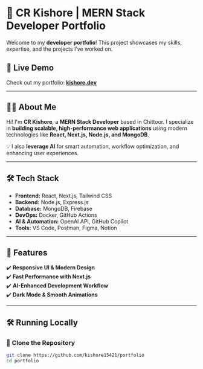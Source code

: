# 🚀 CR Kishore | MERN Stack Developer Portfolio

Welcome to my **developer portfolio**! This project showcases my skills, expertise, and the projects I’ve worked on.

## 🔗 Live Demo

Check out my portfolio: **[kishore.dev](https://kishorecrk.netlify.app/)**

---

## 👨‍💻 About Me

Hi! I'm **CR Kishore**, a **MERN Stack Developer** based in Chittoor. I specialize in **building scalable, high-performance web applications** using modern technologies like **React, Next.js, Node.js, and MongoDB**.

💡 I also **leverage AI** for smart automation, workflow optimization, and enhancing user experiences.

---

## 🛠️ Tech Stack

- **Frontend:** React, Next.js, Tailwind CSS
- **Backend:** Node.js, Express.js
- **Database:** MongoDB, Firebase
- **DevOps:** Docker, GitHub Actions
- **AI & Automation:** OpenAI API, GitHub Copilot
- **Tools:** VS Code, Postman, Figma, Notion

---

## 🚀 Features

✔️ **Responsive UI & Modern Design**  
✔️ **Fast Performance with Next.js**  
✔️ **AI-Enhanced Development Workflow**  
✔️ **Dark Mode & Smooth Animations**

---

## 🛠️ Running Locally

### 📌 **Clone the Repository**

```sh
git clone https://github.com/kishore15421/portfolio
cd portfolio
```
